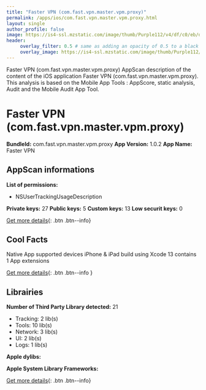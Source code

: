 ```yaml
---
title: "Faster VPN (com.fast.vpn.master.vpm.proxy)"
permalink: /apps/ios/com.fast.vpn.master.vpm.proxy.html
layout: single
author_profile: false
image: https://is4-ssl.mzstatic.com/image/thumb/Purple112/v4/df/c0/eb/dfc0eb6b-2ce7-e383-41ae-72f4d4641be9/AppIcon-0-0-1x_U007emarketing-0-0-0-7-0-0-sRGB-0-0-0-GLES2_U002c0-512MB-85-220-0-0.png/512x512bb.jpg
header: 
     overlay_filter: 0.5 # same as adding an opacity of 0.5 to a black background
     overlay_image: https://is4-ssl.mzstatic.com/image/thumb/Purple112/v4/df/c0/eb/dfc0eb6b-2ce7-e383-41ae-72f4d4641be9/AppIcon-0-0-1x_U007emarketing-0-0-0-7-0-0-sRGB-0-0-0-GLES2_U002c0-512MB-85-220-0-0.png/512x512bb.jpg
---
```

Faster VPN (com.fast.vpn.master.vpm.proxy) AppScan description of the content of the iOS application Faster VPN (com.fast.vpn.master.vpm.proxy). This analysis is based on the Mobile App Tools : AppScore, static analysis, Audit and the Mobile Audit App Tool.

# Faster VPN (com.fast.vpn.master.vpm.proxy)

**BundleId:** com.fast.vpn.master.vpm.proxy
**App Version:** 1.0.2
**App Name:** Faster VPN


## AppScan informations 

**List of permissions:** 
- NSUserTrackingUsageDescription
  
  
**Private keys:** 27
**Public keys:** 5
**Custom keys:** 13
**Low securit keys:** 0
  
[Get more details](/pricing.html){: .btn .btn--info}

## Cool Facts

Native App
supported devices iPhone & iPad
build using Xcode 13
contains 1 App extensions
  
[Get more details](/pricing.html){: .btn .btn--info }

## Librairies 
**Number of Third Party Library detected:** 21
- Tracking: 2 lib(s)
- Tools: 10 lib(s)
- Network: 3 lib(s)
- UI: 2 lib(s)
- Logs: 1 lib(s)


**Apple dylibs:**


**Apple System Library Frameworks:**


  
[Get more details](/pricing.html){: .btn .btn--info}

